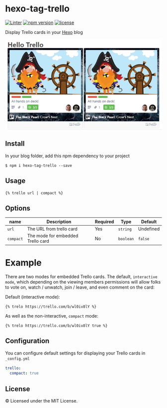 # hexo-tag-trello
[![Linter](https://github.com/welksonramos/hexo-tag-trello/actions/workflows/linter.yml/badge.svg)](https://github.com/welksonramos/hexo-tag-trello/actions/workflows/linter.yml) [![npm version](https://img.shields.io/npm/v/hexo-tag-trello.svg)](https://www.npmjs.com/package/hexo-tag-trello) [![license](https://img.shields.io/npm/l/hexo-tag-xvideos.svg?style=flat)](https://raw.github.com/welksonramos/hexo-tag-trello/blob/master/LICENSE)

Display Trello cards in your [Hexo](https://hexo.io) blog

<p align="center">
<img src="screenshot.jpg" />
</p>

## Install
In your blog folder, add this npm dependency to your project

```
$ npm i hexo-tag-trello --save
```

## Usage

```
{% trello url | compact %}
```

## Options

| name | Description | Required | Type  | Default |
 ------ | ---------- | -------- | ------- | ------- |
| `url` | The URL from trello card | Yes  | `string`  | Undefined
| `compact` | The mode for embedded Trello card | No | `boolean` | `false`

# Example

There are two modes for embedded Trello cards. The default, `interactive mode`, which depending on the viewing members permissions will allow folks to vote on, watch / unwatch, join / leave, and even comment on the card:

Default (interactive mode): 
```
{% trelo https://trello.com/b/wl0iv8lY %}
``` 
As well as the non-interactive, `compact` mode:

```
{% trelo https://trello.com/b/wl0iv8lY true %}
```

## Configuration
You can configure default settings for displaying your Trello cards in ```_config.yml```

```yml
trello:
  compact: true

```
## License
© Licensed under the MIT License.
